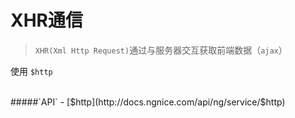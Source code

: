 # XHR通信

>`XHR(Xml Http Request)`通过与服务器交互获取前端数据（`ajax`）

使用 `$http`



<br>
#####`API`
- [$http](http://docs.ngnice.com/api/ng/service/$http)